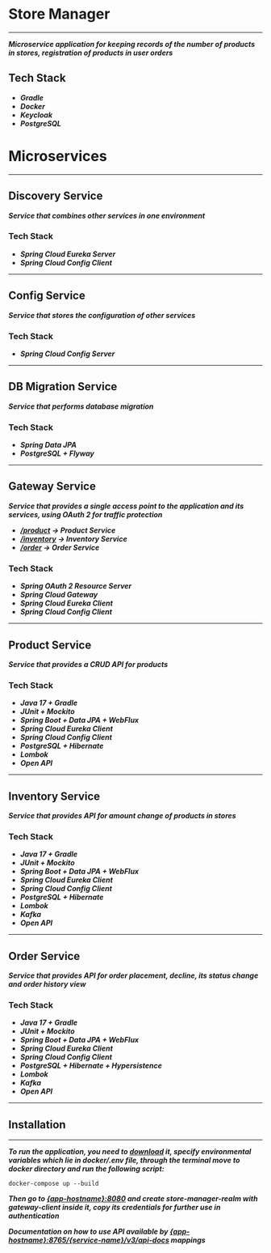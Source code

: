# Store Manager

___
***Microservice application for keeping records of the number of products in stores, registration of products in user orders***

## Tech Stack

* ***Gradle***
* ***Docker***
* ***Keycloak***
* ***PostgreSQL***

# Microservices

___
## Discovery Service

***Service that combines other services in one environment***

### Tech Stack

* ***Spring Cloud Eureka Server***
* ***Spring Cloud Config Client***

---
## Config Service

***Service that stores the configuration of other services***

### Tech Stack

* ***Spring Cloud Config Server***

---
## DB Migration Service

***Service that performs database migration***

### Tech Stack

* ***Spring Data JPA***
* ***PostgreSQL + Flyway***

---
## Gateway Service

***Service that provides a single access point to the application and its services, using OAuth 2 for traffic protection***
* ***<ins>/product</ins> -> Product Service***
* ***<ins>/inventory</ins> -> Inventory Service***
* ***<ins>/order</ins> -> Order Service***

### Tech Stack

* ***Spring OAuth 2 Resource Server***
* ***Spring Cloud Gateway***
* ***Spring Cloud Eureka Client***
* ***Spring Cloud Config Client***

---
## Product Service

***Service that provides a CRUD API for products***

### Tech Stack

* ***Java 17 + Gradle***
* ***JUnit + Mockito***
* ***Spring Boot + Data JPA + WebFlux***
* ***Spring Cloud Eureka Client***
* ***Spring Cloud Config Client***
* ***PostgreSQL + Hibernate***
* ***Lombok***
* ***Open API***

---
## Inventory Service

***Service that provides API for amount change of products in stores***

### Tech Stack

* ***Java 17 + Gradle***
* ***JUnit + Mockito***
* ***Spring Boot + Data JPA + WebFlux***
* ***Spring Cloud Eureka Client***
* ***Spring Cloud Config Client***
* ***PostgreSQL + Hibernate***
* ***Lombok***
* ***Kafka***
* ***Open API***

---
## Order Service

***Service that provides API for order placement, decline, its status change and order history view***

### Tech Stack

* ***Java 17 + Gradle***
* ***JUnit + Mockito***
* ***Spring Boot + Data JPA + WebFlux***
* ***Spring Cloud Eureka Client***
* ***Spring Cloud Config Client***
* ***PostgreSQL + Hibernate + Hypersistence***
* ***Lombok***
* ***Kafka***
* ***Open API***

---

## Installation

___
***To run the application,
you need to [download](https://github.com/iZouiR/store-manager/releases) it,
specify environmental variables which lie in docker/.env file,
through the terminal move to docker directory and run the following script:***

```
docker-compose up --build
```

***Then go to <ins>{app-hostname}:8080</ins> and create store-manager-realm with gateway-client inside it, copy its credentials for further use in authentication***

***Documentation on how to use API
available by <ins>{app-hostname}:8765/{service-name}/v3/api-docs</ins> mappings***
